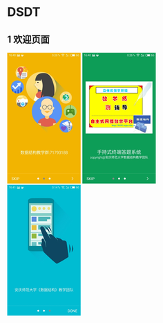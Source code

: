 # DSDT

## 1 欢迎页面

![1-1](https://github.com/cxmhfut/DSDT/blob/master/images/1-1.png) ![1-2](https://github.com/cxmhfut/DSDT/blob/master/images/1-2.png) ![1-3](https://github.com/cxmhfut/DSDT/blob/master/images/1-3.png)